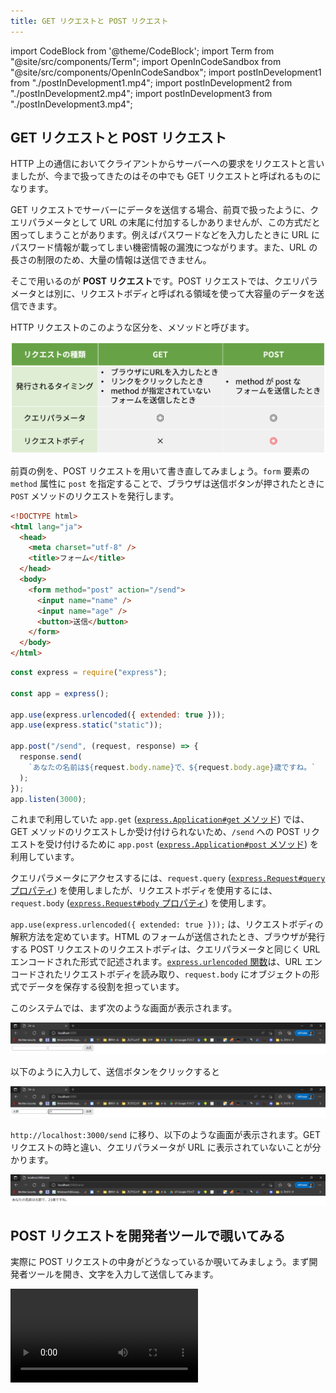 ```yaml
---
title: GET リクエストと POST リクエスト
---
```

import CodeBlock from '@theme/CodeBlock';
import Term from "@site/src/components/Term";
import OpenInCodeSandbox from "@site/src/components/OpenInCodeSandbox";
import postInDevelopment1 from "./postInDevelopment1.mp4";
import postInDevelopment2 from "./postInDevelopment2.mp4";
import postInDevelopment3 from "./postInDevelopment3.mp4";

## GET リクエストと POST リクエスト

HTTP 上の通信において<Term type="serverClient">クライアント</Term>から<Term type="serverClient">サーバー</Term>への要求を<Term type="httpRequestResponse">リクエスト</Term>と言いましたが、今まで扱ってきたのはその中でも <Term type="httpMethod" strong>GET リクエスト</Term>と呼ばれるものになります。

GET リクエストで<Term type="serverClient">サーバー</Term>にデータを送信する場合、前頁で扱ったように、<Term type="queryString">クエリパラメータ</Term>として URL の末尾に付加するしかありませんが、この方式だと困ってしまうことがあります。例えばパスワードなどを入力したときに URL にパスワード情報が載ってしまい機密情報の漏洩につながります。また、URL の長さの制限のため、大量の情報は送信できません。

そこで用いるのが **POST リクエスト**です。POST リクエストでは、クエリパラメータとは別に、<Term type="httpHeaderBody">リクエストボディ</Term>と呼ばれる領域を使って大容量のデータを送信できます。

HTTP リクエストのこのような区分を、<Term type="httpMethod" strong>メソッド</Term>と呼びます。

![HTTP メソッドの比較](./method-comparison.png)

前頁の例を、POST リクエストを用いて書き直してみましょう。`form` 要素の `method` 属性に `post` を指定することで、ブラウザは送信ボタンが押されたときに `POST` メソッドのリクエストを発行します。

```html title="static/index.html"
<!DOCTYPE html>
<html lang="ja">
  <head>
    <meta charset="utf-8" />
    <title>フォーム</title>
  </head>
  <body>
    <form method="post" action="/send">
      <input name="name" />
      <input name="age" />
      <button>送信</button>
    </form>
  </body>
</html>
```

```javascript title="main.js"
const express = require("express");

const app = express();

app.use(express.urlencoded({ extended: true }));
app.use(express.static("static"));

app.post("/send", (request, response) => {
  response.send(
    `あなたの名前は${request.body.name}で、${request.body.age}歳ですね。`
  );
});
app.listen(3000);
```

<OpenInCodeSandbox path="/docs/3-web-servers/07-get-post/_samples/post-request" />

これまで利用していた `app.get` ([`express.Application#get` メソッド](https://expressjs.com/ja/api.html#app.get.method)) では、GET メソッドのリクエストしか受け付けられないため、`/send` への POST リクエストを受け付けるために `app.post` ([`express.Application#post` メソッド](https://expressjs.com/ja/api.html#app.post.method)) を利用しています。

クエリパラメータにアクセスするには、`request.query` ([`express.Request#query` プロパティ](https://expressjs.com/ja/api.html#req.query)) を使用しましたが、リクエストボディを使用するには、`request.body` ([`express.Request#body` プロパティ](https://expressjs.com/ja/api.html#req.body)) を使用します。

`app.use(express.urlencoded({ extended: true }));` は、リクエストボディの解釈方法を定めています。HTML のフォームが送信されたとき、ブラウザが発行する POST リクエストのリクエストボディは、クエリパラメータと同じく URL エンコードされた形式で記述されます。[`express.urlencoded` 関数](https://expressjs.com/ja/api.html#express.urlencoded)は、URL エンコードされたリクエストボディを読み取り、`request.body` にオブジェクトの形式でデータを保存する役割を担っています。

このシステムでは、まず次のような画面が表示されます。

![名前と年齢を入力１](postRequest1.png)

以下のように入力して、送信ボタンをクリックすると

![名前と年齢を入力２](postRequest2.png)

`http://localhost:3000/send` に移り、以下のような画面が表示されます。GET リクエストの時と違い、クエリパラメータが URL に表示されていないことが分かります。

![名前と年齢を入力３](postRequest3.png)

## POST リクエストを開発者ツールで覗いてみる

実際に POST リクエストの中身がどうなっているか覗いてみましょう。まず開発者ツールを開き、文字を入力して送信してみます。

<video src={postInDevelopment1} controls />

そして `name` 欄の `send` をクリックし、 `Headers` を選択すると `general` 欄の `Requested method` が `POST` になっています。また、 `Headers` の横にある `Payload` を選択し `Form data` を見ると、 `name` と `age` の情報が載っています。

<video src={postInDevelopment2} controls />

ここからさらに、`Form data` の横の `view source` や `view URL-encoded` も見てみましょう。するとURLエンコードされたリクエストボディの中身を見ることができます。

<video src={postInDevelopment3} controls />

以上のようにして、POSTリクエストの中身を覗くことができます。

![GETリクエストとPOSTリクエスト](requestAndResponse.png)

## 課題

古き良き掲示板システムを作ってみましょう。次のようなページを作成してください。

- `GET /`: 現在の投稿されているすべての記事を表示します。`/send` へ POST するためのフォームも同時に表示します。
- `POST /send`: リクエストボディに含まれている記事の内容を記録します。

:::tip ヒント
- イベントハンドラの外側に現在投稿されたデータを記録するための配列を用意しましょう。
- `GET /` では EJS を用いて配列の中身を一覧表示しましょう。フォームも忘れずに表示しましょう。
- `POST /send` に新しい投稿が来たら `Array#push` メソッドで配列に要素を追加しましょう。
:::

## 解答例

解答例は以下を参照してください。

<OpenInCodeSandbox path="/docs/3-web-servers/07-get-post/_samples/bulletin-board" />
